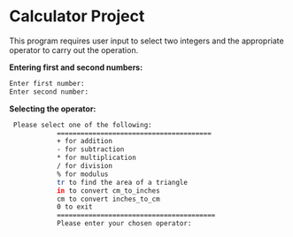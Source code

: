 # Calculator Project 

This program requires user input to select two integers and the appropriate operator to carry out the operation. 

**Entering first and second numbers:**

```bash
Enter first number:
Enter second number:
```

**Selecting the operator:**

```bash
 Please select one of the following: 
            =======================================
            + for addition
            - for subtraction 
            * for multiplication 
            / for division
            % for modulus
            tr to find the area of a triangle
            in to convert cm_to_inches 
            cm to convert inches_to_cm 
            0 to exit
            ========================================
            Please enter your chosen operator:
```